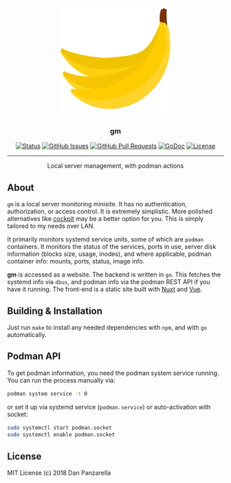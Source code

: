 <div align="center">

![icon](frontend/static/icon.png)

</div>

<h3 align="center">gm</h3>

<div align="center">

  [![Status](https://img.shields.io/badge/status-active-success.svg)]() 
  [![GitHub Issues](https://img.shields.io/github/issues/pzl/gm.svg)](https://github.com/pzl/gm/issues)
  [![GitHub Pull Requests](https://img.shields.io/github/issues-pr/pzl/gm.svg)](https://github.com/pzl/gm/pulls)
  [![GoDoc](https://godoc.org/github.com/pzl/gm?status.svg)](https://godoc.org/github.com/pzl/gm)
  [![License](https://img.shields.io/badge/license-MIT-blue.svg)](/LICENSE)

</div>

---

<p align="center"> Local server management, with podman actions
    <br> 
</p>


## About

`gm` is a local server monitoring minisite. It has no authentication, authorization, or access control. It is extremely simplistic. More polished alternatives like [cockpit](https://cockpit-project.org/) may be a better option for you. This is simply tailored to my needs over LAN.

It primarily monitors systemd service units, some of which are `podman` containers. It monitors the status of the services, ports in use, server disk information (blocks size, usage, inodes), and where applicable, podman container info: mounts, ports, status, image info.

**gm** is accessed as a website. The backend is written in `go`. This fetches the systemd info via `dbus`, and podman info via the podman REST API if you have it running. The front-end is a static site built with [Nuxt](https://nuxtjs.org/) and [Vue](https://vuejs.org/).


Building & Installation
-------------

Just run `make` to install any needed dependencies with `npm`, and with `go` automatically.


Podman API
-----------

To get podman information, you need the podman system service running. You can run the process manually via:

```sh
podman system service -t 0
```

or set it up via systemd service (`podman.service`) or auto-activation with socket:

```sh
sudo systemctl start podman.socket
sudo systemctl enable podman.socket
```


## License

MIT License (c) 2018 Dan Panzarella
